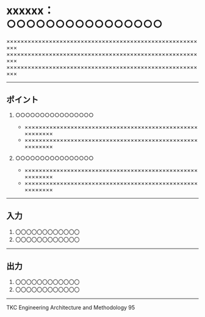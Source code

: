 # xxxxxx：○○○○○○○○○○○○○○○○

×××××××××××××××××××××××××××××××××××××××××××××××××××××××××
×××××××××××××××××××××××××××××××××××××××××××××××××××××××××
×××××××××××××××××××××××××××××××××××××××××××××××××××××××××

***

## ポイント

1. ○○○○○○○○○○○○○○○○
    - ×××××××××××××××××××××××××××××××××××××××××××××××××××××××××
    - ×××××××××××××××××××××××××××××××××××××××××××××××××××××××××

1. ○○○○○○○○○○○○○○○○
    - ×××××××××××××××××××××××××××××××××××××××××××××××××××××××××
    - ×××××××××××××××××××××××××××××××××××××××××××××××××××××××××

***

## 入力

1. 〇〇〇〇〇〇〇〇〇〇〇〇
2. 〇〇〇〇〇〇〇〇〇〇〇〇

***

## 出力

1. 〇〇〇〇〇〇〇〇〇〇〇〇
2. 〇〇〇〇〇〇〇〇〇〇〇〇

***
TKC Engineering Architecture and Methodology 95
